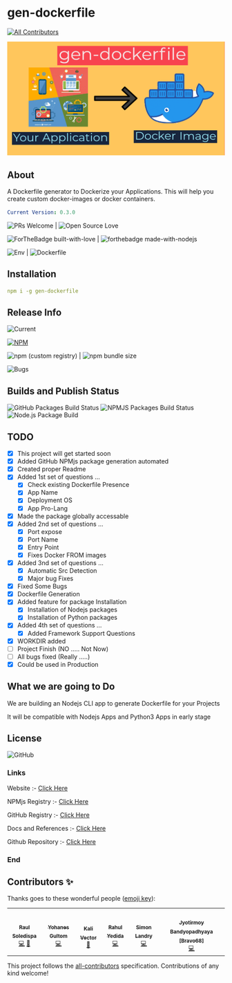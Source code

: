 # gen-dockerfile

<!-- ALL-CONTRIBUTORS-BADGE:START - Do not remove or modify this section -->

[![All Contributors](https://img.shields.io/badge/all_contributors-6-orange.svg?style=flat-square)](#contributors-)

<!-- ALL-CONTRIBUTORS-BADGE:END -->

![logo](https://raw.githubusercontent.com/DFCommunity/img-stack/master/Adobe_Post_20200912_0004510.9314596673956063.png)

## About

A Dockerfile generator to Dockerize your Applications.
This will help you create custom docker-images or docker containers.

```yaml
Current Version: 0.3.0
```

![PRs Welcome](https://img.shields.io/badge/PRs-welcome-brightgreen.svg?style=flat-square) | ![Open Source Love](https://badges.frapsoft.com/os/v1/open-source-150x25.png?v=103)

![ForTheBadge built-with-love](https://ForTheBadge.com/images/badges/built-with-love.svg) | ![forthebadge made-with-nodejs](https://ForTheBadge.com/images/badges/made-with-javascript.svg)

![Env](https://img.shields.io/badge/App%20Env-CLI%20compatible-yellow) | ![Dockerfile](https://img.shields.io/badge/Creates-Dockerfile-blue)

## Installation

```yaml
npm i -g gen-dockerfile
```

## Release Info

![Current](https://badgen.net/badge/Under/Development/red?icon=github)

[![NPM](https://nodei.co/npm/gen-dockerfile.png?downloads=true&downloadRank=true&stars=true)](https://www.npmjs.com/package/gen-dockerfile)

![npm (custom registry)](https://img.shields.io/npm/v/gen-dockerfile/latest?style=for-the-badge) | ![npm bundle size](https://img.shields.io/bundlephobia/min/gen-dockerfile?style=for-the-badge)

![Bugs](https://badgen.net/badge/bugs/expected/yellow?icon=github)

## Builds and Publish Status

![GitHub Packages Build Status](https://github.com/DFTECHSDEVCENTER/gen-dockerfile/workflows/GitHub%20Packages%20Build%20Status/badge.svg)
![NPMJS Packages Build Status](https://github.com/DFTECHSDEVCENTER/gen-dockerfile/workflows/NPMJS%20Packages%20Build%20Status/badge.svg)
![Node.js Package Build](https://github.com/DFTECHSDEVCENTER/gen-dockerfile/workflows/Node.js%20Package%20Build/badge.svg)

## TODO

- [x] This project will get started soon
- [x] Added GitHub NPMjs package generation automated
- [x] Created proper Readme
- [x] Added 1st set of questions ...
  - [x] Check existing Dockerfile Presence
  - [x] App Name
  - [x] Deployment OS
  - [x] App Pro-Lang
- [x] Made the package globally accessable
- [x] Added 2nd set of questions ...
  - [x] Port expose
  - [x] Port Name
  - [x] Entry Point
  - [x] Fixes Docker FROM images
- [x] Added 3nd set of questions ...
  - [x] Automatic Src Detection
  - [x] Major bug Fixes
- [x] Fixed Some Bugs
- [x] Dockerfile Generation
- [x] Added feature for package Installation
  - [x] Installation of Nodejs packages
  - [x] Installation of Python packages
- [x] Added 4th set of questions ...
  - [x] Added Framework Support Questions
- [x] WORKDIR added
- [ ] Project Finish (NO ..... Not Now)
- [ ] All bugs fixed (Really .....)
- [x] Could be used in Production

## What we are going to Do

We are building an Nodejs CLI app to generate Dockerfile for your Projects

It will be compatible with Nodejs Apps and Python3 Apps in early stage

## License

![GitHub](https://img.shields.io/github/license/DFTECHSDEVCENTER/gen-dockerfile?style=for-the-badge)

### Links

Website :- [Click Here](http://gen.docker.dfcommunity.win)

NPMjs Registry :- [Click Here](https://www.npmjs.com/package/gen-dockerfile)

GitHub Registry :- [Click Here](https://github.com/DFTECHSDEVCENTER/gen-dockerfile/packages/)

Docs and References :- [Click Here](https://github.com/DFTECHSDEVCENTER/gen-dockerfile/wiki)

Github Repository :- [Click Here](https://github.com/DFTECHSDEVCENTER/gen-dockerfile/)

### End

## Contributors ✨

Thanks goes to these wonderful people ([emoji key](https://allcontributors.org/docs/en/emoji-key)):

<!-- ALL-CONTRIBUTORS-LIST:START - Do not remove or modify this section -->
<!-- prettier-ignore-start -->
<!-- markdownlint-disable -->
<table>
  <tr>
    <td align="center"><a href="https://github.com/raulsoledispa"><img src="https://avatars0.githubusercontent.com/u/11690138?v=4?s=100" width="100px;" alt=""/><br /><sub><b>Raul Soledispa</b></sub></a><br /><a href="https://github.com/DFTECHSDEVCENTER/gen-dockerfile/commits?author=raulsoledispa" title="Code">💻</a> <a href="https://github.com/DFTECHSDEVCENTER/gen-dockerfile/commits?author=raulsoledispa" title="Documentation">📖</a></td>
    <td align="center"><a href="https://yohanes.gultom.id/"><img src="https://avatars3.githubusercontent.com/u/1680876?v=4?s=100" width="100px;" alt=""/><br /><sub><b>Yohanes Gultom</b></sub></a><br /><a href="https://github.com/DFTECHSDEVCENTER/gen-dockerfile/commits?author=yohanesgultom" title="Code">💻</a></td>
    <td align="center"><a href="https://kalidfdev.dfcommunity.win/"><img src="https://avatars3.githubusercontent.com/u/53594347?v=4?s=100" width="100px;" alt=""/><br /><sub><b>Kali Vector</b></sub></a><br /><a href="https://github.com/DFTECHSDEVCENTER/gen-dockerfile/issues?q=author%3AkaliDFDev" title="Bug reports">🐛</a></td>
    <td align="center"><a href="https://ryedida.me/"><img src="https://avatars1.githubusercontent.com/u/8930954?v=4?s=100" width="100px;" alt=""/><br /><sub><b>Rahul Yedida</b></sub></a><br /><a href="https://github.com/DFTECHSDEVCENTER/gen-dockerfile/commits?author=yrahul3910" title="Code">💻</a></td>
    <td align="center"><a href="https://github.com/Hyftar"><img src="https://avatars2.githubusercontent.com/u/10182579?v=4?s=100" width="100px;" alt=""/><br /><sub><b>Simon Landry</b></sub></a><br /><a href="https://github.com/DFTECHSDEVCENTER/gen-dockerfile/commits?author=Hyftar" title="Code">💻</a></td>
    <td align="center"><a href="https://bravo68web.dfcommunity.win/"><img src="https://avatars3.githubusercontent.com/u/41448663?v=4?s=100" width="100px;" alt=""/><br /><sub><b>Jyotirmoy Bandyopadhyaya [Bravo68]</b></sub></a><br /><a href="https://github.com/DFTECHSDEVCENTER/gen-dockerfile/commits?author=BRAVO68WEB" title="Code">💻</a></td>
  </tr>
</table>

<!-- markdownlint-restore -->
<!-- prettier-ignore-end -->

<!-- ALL-CONTRIBUTORS-LIST:END -->

This project follows the [all-contributors](https://github.com/all-contributors/all-contributors) specification. Contributions of any kind welcome!
